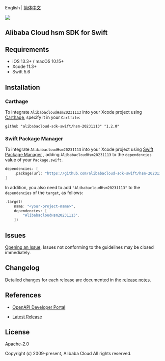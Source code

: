 English | [简体中文](README-CN.md)

![](https://aliyunsdk-pages.alicdn.com/icons/AlibabaCloud.svg)

## Alibaba Cloud hsm SDK for Swift

## Requirements

- iOS 13.3+ / macOS 10.15+
- Xcode 11.3+
- Swift 5.6

## Installation

### Carthage

To integrate `AlibabacloudHsm20231113` into your Xcode project using [Carthage](https://github.com/Carthage/Carthage), specify it in your `Cartfile`:

```ogdl
github "alibabacloud-sdk-swift/hsm-20231113" "1.2.0"
```

### Swift Package Manager

To integrate `AlibabacloudHsm20231113` into your Xcode project using [Swift Package Manager](https://swift.org/package-manager/) , adding `AlibabacloudHsm20231113` to the `dependencies` value of your `Package.swift`.

```swift
dependencies: [
    .package(url: "https://github.com/alibabacloud-sdk-swift/hsm-20231113.git", from: "1.2.0")
]
```

In addition, you also need to add `"AlibabacloudHsm20231113"` to the `dependencies` of the `target`, as follows:

```swift
.target(
    name: "<your-project-name>",
    dependencies: [
        "AlibabacloudHsm20231113",
    ])
```

## Issues

[Opening an Issue](https://github.com/alibabacloud-sdk-swift/hsm-20231113/issues/new), Issues not conforming to the guidelines may be closed immediately.

## Changelog

Detailed changes for each release are documented in the [release notes](./ChangeLog.txt).

## References

* [OpenAPI Developer Portal](https://next.api.alibabacloud.com/home)
- [Latest Release](https://github.com/alibabacloud-sdk-swift/hsm-20231113)

## License

[Apache-2.0](http://www.apache.org/licenses/LICENSE-2.0)

Copyright (c) 2009-present, Alibaba Cloud All rights reserved.
